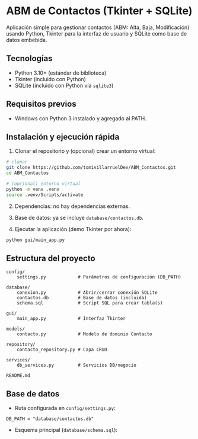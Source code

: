 # ABM de Contactos (Tkinter + SQLite)

Aplicación simple para gestionar contactos (ABM: Alta, Baja, Modificación) usando Python, Tkinter para la interfaz de usuario y SQLite como base de datos embebida.

## Tecnologías

- Python 3.10+ (estándar de biblioteca)
- Tkinter (incluido con Python)
- SQLite (incluido con Python vía `sqlite3`)

## Requisitos previos

- Windows con Python 3 instalado y agregado al PATH.

## Instalación y ejecución rápida

1. Clonar el repositorio y (opcional) crear un entorno virtual:

```bash
# clonar
git clone https://github.com/tomivillarruelDev/ABM_Contactos.git
cd ABM_Contactos

# (opcional) entorno virtual
python -m venv .venv
source .venv/Scripts/activate
```

2. Dependencias: no hay dependencias externas.

3. Base de datos: ya se incluye `database/contactos.db`.

4. Ejecutar la aplicación (demo Tkinter por ahora):

```bash
python gui/main_app.py
```

## Estructura del proyecto

```
config/
	settings.py            # Parámetros de configuración (DB_PATH)

database/
	conexion.py            # Abrir/cerrar conexión SQLite
	contactos.db           # Base de datos (incluida)
	schema.sql             # Script SQL para crear tabla(s)

gui/
	main_app.py            # Interfaz Tkinter

models/
	contacto.py            # Modelo de dominio Contacto

repository/
	contacto_repository.py # Capa CRUD

services/
	db_services.py         # Servicios DB/negocio

README.md
```

## Base de datos

- Ruta configurada en `config/settings.py`:

```
DB_PATH = "database/contactos.db"
```

- Esquema principal (`database/schema.sql`):